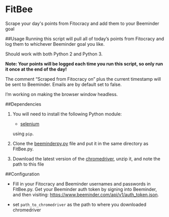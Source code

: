 # FitBee

Scrape your day's points from Fitocracy and add them to your Beeminder goal

##Usage
Running this script will pull all of today’s points from Fitocracy and log them to whichever Beeminder goal you like. 

Should work with both Python 2 and Python 3.

**Note: Your points will be logged each time you run this script, so only run it once at the end of the day!**

The comment “Scraped from Fitocracy on” plus the current timestamp will be sent to Beeminder. Emails are by default set to false.

I’m working on making the browser window headless. 

##Dependencies

1. You will need to install the following Python module: 
	- [selenium](https://pypi.python.org/pypi/selenium)
	
	using `pip`.

2. Clone the [beeminderpy.py](https://github.com/jeffalstott/beeminderpy/blob/545c742db394d23d496aa1d1bef65959ec47a1cb/beeminderpy.py) file and put it in the same directory as FitBee.py. 

3. Download the latest version of the [chromedriver](http://chromedriver.storage.googleapis.com/index.html), unzip it, and note the path to this file

##Configuration

- Fill in your Fitocracy and Beeminder usernames and passwords in FitBee.py. 
Get your Beeminder auth token by signing into Beeminder, and then visiting: https://www.beeminder.com/api/v1/auth_token.json. 

- set `path_to_chromedriver` as the path to where you downloaded chromedriver

 




